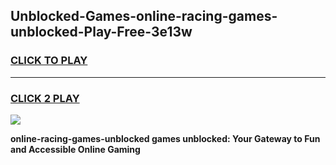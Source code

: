
## Unblocked-Games-online-racing-games-unblocked-Play-Free-3e13w
<h3>
<a href="https://premium76.site?title=online-racing-games-unblocked&ref=09A">CLICK TO PLAY</a></h3>
<hr>

<h3>
<a href="https://premium76.site?title=online-racing-games-unblocked&ref=09A">CLICK 2 PLAY</a>
  
</h3>

<a href="https://premium76.site?title=online-racing-games-unblocked&ref=09A"><img src="https://clearcache.store/games.png"></a>


**online-racing-games-unblocked games unblocked: Your Gateway to Fun and Accessible Online Gaming**
